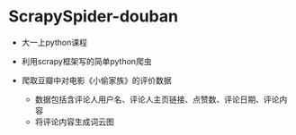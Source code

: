 # ScrapySpider-douban
* 大一上python课程
* 利用scrapy框架写的简单python爬虫


* 爬取豆瓣中对电影《小偷家族》的评价数据
  * 数据包括含评论人用户名、评论人主页链接、点赞数、评论日期、评论内容
  * 将评论内容生成词云图
